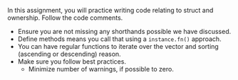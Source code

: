 In this assignment, you will practice writing code relating to struct and ownership. Follow the code comments.
- Ensure you are not missing any shorthands possible we have discussed.
- Define methods means you call that using a `instance.fn()` approach.
- You can have regular functions to iterate over the vector and sorting (ascending or descending) reason.
- Make sure you follow best practices.
  - Minimize number of warnings, if possible to zero.